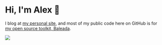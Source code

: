 # Hi, I'm Alex 🌱

I blog at [my personal site](https://alexvipond.dev/), and most of my public code here on GitHub is for [my open source toolkit, Baleada](https://github.com/baleada/).

![](https://github-readme-stats.vercel.app/api?username=alexvipond&show_icons=true&count_private=false&theme=prussian)
